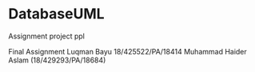 # DatabaseUML
Assignment project ppl

Final Assignment
Luqman Bayu 18/425522/PA/18414
Muhammad Haider Aslam (18/429293/PA/18684)

